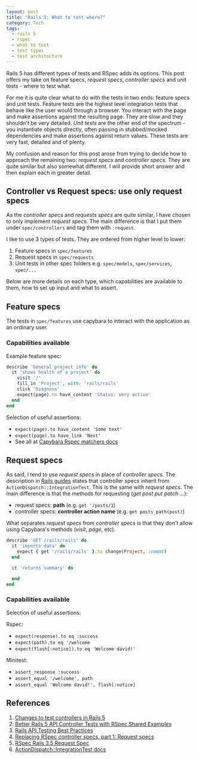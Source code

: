 ```yaml
---
layout: post
title: "Rails 5: What to test where?"
category: Tech
tags:
  - rails 5
  - rspec
  - what to test
  - test types
  - test architecture
---
```


Rails 5 has different types of tests and RSpec adds its options. This post offers my take on feature specs, *request specs*, *controller specs* and unit tests - where to test what.

For me it is quite clear what to do with the tests in two ends: feature specs and unit tests. Feature tests are the highest level integration tests that behave like the user would through a browser. You interact with the page and make assertions against the resulting page. They are slow and they shouldn't be very detailed. *Unit tests* are the other end of the spectrum - you instantiate objects directly, often passing in stubbed/mocked dependencies and make assertions against return values. These tests are very fast, detailed and of plenty.

My confusion and reason for this post arose from trying to decide how to approach the remaining two: *request specs* and *controller specs*. They are quite similar but also somewhat different. I will provide short answer and then explain each in greater detail.

## Controller vs Request specs: use only request specs

As the *controller specs* and *requests specs* are quite similar, I have chosen to only implement *request specs*. The main difference is that I put them under `spec/controllers` and tag them with `:request`.

I like to use 3 types of tests. They are ordered from higher level to lower:

1. Feature specs in `spec/features`
2. Request specs in `spec/requests`
3. Unit tests in other spec folders e.g. `spec/models`, `spec/services`, `spec/...`

Below are more details on each type, which capabilities are available to them, how to set up input and what to assert.

## Feature specs

The tests in `spec/features` use capybara to interact with the application as an ordinary user.

### Capabilities available

Example feature spec:

```ruby
describe 'General project info' do
  it 'shows health of a project' do
    visit '/'
    fill_in 'Project', with: 'rails/rails'
    click 'Diagnose'
    expect(page).to have_content 'Status: very active'
  end
end
```

Selection of useful assertions:

- `expect(page).to have_content 'Some text'`
- `expect(page).to have_link 'Next'`
- See all at [Capybara Rspec matchers docs](http://www.rubydoc.info/github/jnicklas/capybara/master/Capybara/RSpecMatchers)

## Request specs

As said, I tend to use *request specs* in place of *controller specs*. The description in [Rails guides](http://edgeguides.rubyonrails.org/testing.html#functional-tests-for-your-controllers) states that controller specs inherit from `ActionDispatch::IntegrationTest`. This is the same with *request specs*. The main difference is that the methods for requesting (*get post put patch ...*):

- request specs: **path** (e.g. `get '/posts/1`)
- controller specs: **controller action name** (e.g. `get posts_path(post)`)

What separates *request specs* from *controller specs* is that they don't allow using Capybara's methods (_visit_, _page_, etc).

```ruby
describe 'GET /rails/rails' do
  it 'imports data' do
    expect { get '/rails/rails' }.to change(Project, :count)
  end

  it 'returns summary' do

  end
end
```

### Capabilities available

Selection of useful assertions:

Rspec:
- `expect(response).to eq :success`
- `expect(path).to eq '/welcome`
- `expect(flash[:notice]).to eq 'Welcome david!'`

Minitest:
- `assert_response :success`
- `assert_equal '/welcome', path`
- `assert_equal 'Welcome david!', flash[:notice]`


## References

1. [Changes to test controllers in Rails 5](http://blog.bigbinary.com/2016/04/19/changes-to-test-controllers-in-rails-5.html)
2. [Better Rails 5 API Controller Tests with RSpec Shared Examples](http://www.thegreatcodeadventure.com/better-rails-5-api-controller-tests-with-rspec-shared-examples/)
3. [Rails API Testing Best Practices](http://matthewlehner.net/rails-api-testing-guidelines/)
4. [Replacing RSpec controller specs, part 1: Request specs](https://everydayrails.com/2016/08/29/replace-rspec-controller-tests.html)
5. [RSpec Rails 3.5 Request Spec](https://www.relishapp.com/rspec/rspec-rails/docs/request-specs/request-spec)
6. [ActionDispatch::IntegrationTest docs](http://api.rubyonrails.org/classes/ActionDispatch/IntegrationTest.html)



